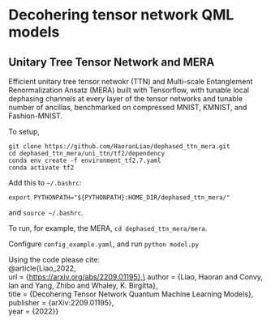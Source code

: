 # Decohering tensor network QML models
## Unitary Tree Tensor Network and MERA

Efficient unitary tree tensor netwokr (TTN) and Multi-scale Entanglement Renormalization Ansatz (MERA) built with Tensorflow, with tunable local dephasing channels at every layer of the tensor networks and tunable number of ancillas, benchmarked on compressed MNIST, KMNIST, and Fashion-MNIST.

To setup, 
```
git clone https://github.com/HaoranLiao/dephased_ttn_mera.git
cd dephased_ttn_mera/uni_ttn/tf2/dependency
conda env create -f environment_tf2.7.yaml
conda activate tf2
```

Add this to ```~/.bashrc```:

```export PYTHONPATH="${PYTHONPATH}:HOME_DIR/dephased_ttn_mera/"```

and ```source ~/.bashrc```.

To run, for example, the MERA,
```cd dephased_ttn_mera/mera```.


Configure ```config_example.yaml```, and run
```python model.py```

<!-- {% raw %} -->
Using the code please cite:\
@article{Liao_2022,\
  url = {https://arxiv.org/abs/2209.01195},\
  author = {Liao, Haoran and Convy, Ian and Yang, Zhibo and Whaley, K. Birgitta},\
  title = {Decohering Tensor Network Quantum Machine Learning Models},\
  publisher = {arXiv:2209.01195},\
  year = {2022}}
<!-- {% endraw %} -->
